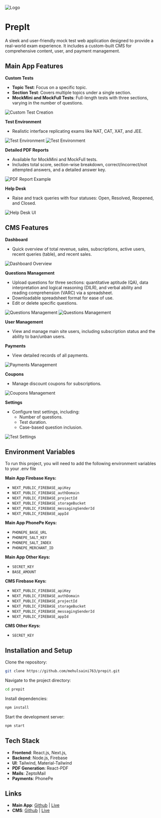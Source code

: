 
![Logo](/public/screenshots/prepit_landscape.png)

# **PrepIt**

A sleek and user-friendly mock test web application designed to provide a real-world exam experience. It includes a custom-built CMS for comprehensive content, user, and payment management.

## **Main App Features**

**Custom Tests**
   - **Topic Test**: Focus on a specific topic.
   - **Section Test**: Covers multiple topics under a single section.
   - **MockMini and MockFull Tests**: Full-length tests with three sections, varying in the number of questions.

   ![Custom Test Creation](/public/screenshots/customtest.png)

**Test Environment**
   - Realistic interface replicating exams like NAT, CAT, XAT, and JEE.

   ![Test Environment](/public/screenshots/testui1.png/)
   ![Test Environment](/public/screenshots/testui2.png/)

**Detailed PDF Reports**
   - Available for MockMini and MockFull tests.
   - Includes total score, section-wise breakdown, correct/incorrect/not attempted answers, and a detailed answer key.

   ![PDF Report Example](/public//screenshots/reports.png)

**Help Desk**
   - Raise and track queries with four statuses: Open, Resolved, Reopened, and Closed.

   ![Help Desk UI](/public/screenshots/helpdesk.png)


## **CMS Features**

**Dashboard**
   - Quick overview of total revenue, sales, subscriptions, active users, recent queries (table), and recent sales.

   ![Dashboard Overview](/public/screenshots/dashboard.png)

**Questions Management**
   - Upload questions for three sections: quantitative aptitude (QA), data interpretation and logical reasoning (DILR), and verbal ability and reading comprehension (VARC) via a spreadsheet.
   - Downloadable spreadsheet format for ease of use.
   - Edit or delete specific questions.

   ![Questions Management](/public/screenshots/questions1.png)
   ![Questions Management](/public/screenshots/questions2.png)

**User Management**
   - View and manage main site users, including subscription status and the ability to ban/unban users.

**Payments**
   - View detailed records of all payments.

   ![Payments Management](/public/screenshots/payments.png)

**Coupons**
   - Manage discount coupons for subscriptions.

   ![Coupons Management](/public/screenshots/coupons.png)

**Settings**
   - Configure test settings, including:
     - Number of questions.
     - Test duration.
     - Case-based question inclusion.

   ![Test Settings](/public/screenshots/settings.png)
## Environment Variables

To run this project, you will need to add the following environment variables to your .env file

**Main App Firebase Keys:**
- `NEXT_PUBLIC_FIREBASE_apiKey`
- `NEXT_PUBLIC_FIREBASE_authDomain`
- `NEXT_PUBLIC_FIREBASE_projectId`
- `NEXT_PUBLIC_FIREBASE_storageBucket`
- `NEXT_PUBLIC_FIREBASE_messagingSenderId`
- `NEXT_PUBLIC_FIREBASE_appId`

**Main App PhonePe Keys:**
- `PHONEPE_BASE_URL`
- `PHONEPE_SALT_KEY`
- `PHONEPE_SALT_INDEX`
- `PHONEPE_MERCHANT_ID`

**Main App Other Keys:**
- `SECRET_KEY`
- `BASE_AMOUNT`

**CMS Firebase Keys:**
- `NEXT_PUBLIC_FIREBASE_apiKey`
- `NEXT_PUBLIC_FIREBASE_authDomain`
- `NEXT_PUBLIC_FIREBASE_projectId`
- `NEXT_PUBLIC_FIREBASE_storageBucket`
- `NEXT_PUBLIC_FIREBASE_messagingSenderId`
- `NEXT_PUBLIC_FIREBASE_appId`

**CMS Other Keys:**
- `SECRET_KEY`
## Installation and Setup

Clone the repository:

```bash
git clone https://github.com/mehulsaini763/prepit.git
```
Navigate to the project directory:

```bash
cd prepit
```

Install dependencies:

```bash
npm install
```

Start the development server:

```bash
npm start
```
## **Tech Stack**
- **Frontend**: React.js, Next.js, 
- **Backend**: Node.js, Firebase
- **UI**: Tailwind, Material-Tailwind
- **PDF Generation**: React-PDF
- **Mails**: ZeptoMail
- **Payments**: PhonePe 

## Links

-  **Main App**: [Github](https://github.com/mehulsaini763/prepit) | [Live](https://prepit.vercel.app/) 
- **CMS**: [Github](https://github.com/mehulsaini763/prepit-admin) | [Live](https://prepit-admin.vercel.app/) 